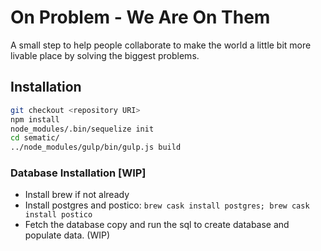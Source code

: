 # On Problem - We Are On Them

A small step to help people collaborate to make the world a little bit more livable place by solving the biggest 
problems.

## Installation

```bash
git checkout <repository URI>
npm install
node_modules/.bin/sequelize init
cd sematic/
../node_modules/gulp/bin/gulp.js build
```

### Database Installation [WIP]

* Install brew if not already
* Install postgres and postico: `brew cask install postgres; brew cask install postico`
* Fetch the database copy and run the sql to create database and populate data. (WIP)

